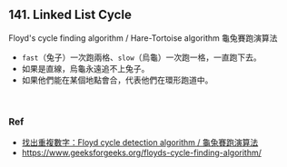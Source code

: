 ## 141. Linked List Cycle

Floyd's cycle finding algorithm / Hare-Tortoise algorithm 龜兔賽跑演算法

- `fast`（兔子）一次跑兩格、`slow`（烏龜）一次跑一格，一直跑下去。
- 如果是直線，烏龜永遠追不上兔子。
- 如果他們能在某個地點會合，代表他們在環形跑道中。

<br/>

### Ref

- [找出重複數字：Floyd cycle detection algorithm / 龜兔賽跑演算法](https://chiafangsung.medium.com/%E6%89%BE%E5%87%BA%E9%87%8D%E8%A4%87%E6%95%B8%E5%AD%97-floyd-cycle-detection-algorithm-%E9%BE%9C%E5%85%94%E8%B3%BD%E8%B7%91%E6%BC%94%E7%AE%97%E6%B3%95-c7c2a0315f68)
- https://www.geeksforgeeks.org/floyds-cycle-finding-algorithm/